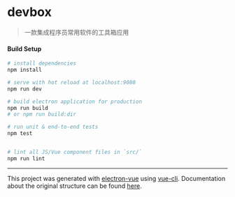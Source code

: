 # devbox

> 一款集成程序员常用软件的工具箱应用

#### Build Setup

``` bash
# install dependencies
npm install

# serve with hot reload at localhost:9080
npm run dev

# build electron application for production
npm run build
# or npm run build:dir

# run unit & end-to-end tests
npm test


# lint all JS/Vue component files in `src/`
npm run lint

```

---

This project was generated with [electron-vue](https://github.com/SimulatedGREG/electron-vue) using [vue-cli](https://github.com/vuejs/vue-cli). Documentation about the original structure can be found [here](https://simulatedgreg.gitbooks.io/electron-vue/content/index.html).
